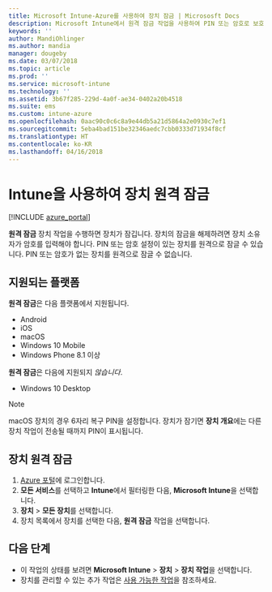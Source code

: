 ```yaml
---
title: Microsoft Intune-Azure를 사용하여 장치 잠금 | Micrososft Docs
description: Microsoft Intune에서 원격 잠금 작업을 사용하여 PIN 또는 암호로 보호되는 장치를 잠급니다.
keywords: ''
author: MandiOhlinger
ms.author: mandia
manager: dougeby
ms.date: 03/07/2018
ms.topic: article
ms.prod: ''
ms.service: microsoft-intune
ms.technology: ''
ms.assetid: 3b67f285-229d-4a0f-ae34-0402a20b4518
ms.suite: ems
ms.custom: intune-azure
ms.openlocfilehash: 0aac90c0c6c8a9e44db5a21d5864a2e0930c7ef1
ms.sourcegitcommit: 5eba4bad151be32346aedc7cbb0333d71934f8cf
ms.translationtype: HT
ms.contentlocale: ko-KR
ms.lasthandoff: 04/16/2018
---
```

# <a name="remotely-lock-devices-with-intune"></a>Intune을 사용하여 장치 원격 잠금

[!INCLUDE [azure_portal](./includes/azure_portal.md)]

**원격 잠금** 장치 작업을 수행하면 장치가 잠깁니다. 장치의 잠금을 해제하려면 장치 소유자가 암호를 입력해야 합니다. PIN 또는 암호 설정이 있는 장치를 원격으로 잠글 수 있습니다. PIN 또는 암호가 없는 장치를 원격으로 잠글 수 없습니다.

## <a name="supported-platforms"></a>지원되는 플랫폼

**원격 잠금**은 다음 플랫폼에서 지원됩니다.

- Android
- iOS
- macOS
- Windows 10 Mobile
- Windows Phone 8.1 이상

**원격 잠금**은 다음에 지원되지 *않습니다*.
- Windows 10 Desktop

> [!NOTE]
> macOS 장치의 경우 6자리 복구 PIN을 설정합니다. 장치가 잠기면 **장치 개요**에는 다른 장치 작업이 전송될 때까지 PIN이 표시됩니다.

## <a name="remote-lock-a-device"></a>장치 원격 잠금

1. [Azure 포털](https://portal.azure.com)에 로그인합니다.
2. **모든 서비스**를 선택하고 **Intune**에서 필터링한 다음, **Microsoft Intune**을 선택합니다.
3. **장치** > **모든 장치**를 선택합니다.
4. 장치 목록에서 장치를 선택한 다음, **원격 잠금** 작업을 선택합니다.

## <a name="next-steps"></a>다음 단계

- 이 작업의 상태를 보려면 **Microsoft Intune** > **장치** > **장치 작업**을 선택합니다. 
- 장치를 관리할 수 있는 추가 작업은 [사용 가능한 작업](device-management.md)을 참조하세요.
